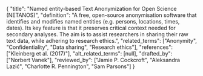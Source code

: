 {
    "title": "Named entity-based Text Anonymization for Open Science (NETANOS)",
    "definition": "A free, open-source anonymisation software that identifies and modifies named entities (e.g. persons, locations, times, dates). Its key feature is that it preserves critical context needed for secondary analyses. The aim is to assist researchers in sharing their raw text data, while adhering to research ethics.",
    "related_terms": ["Anonymity", "Confidentiality", "Data sharing", "Research ethics"],
    "references": ["Kleinberg et al. (2017)"],
    "alt_related_terms": [null],
    "drafted_by": ["Norbert Vanek"],
    "reviewed_by": ["Jamie P. Cockcroft", "Aleksandra Lazić", "Charlotte R. Pennington", "Sam Parsons"]
  }
